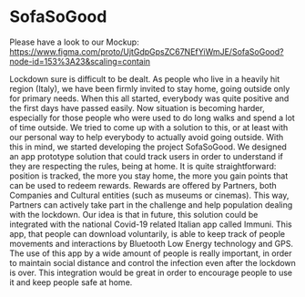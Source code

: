 # SofaSoGood

Please have a look to our Mockup: https://www.figma.com/proto/UjtGdpGpsZC67NEfYiWmJE/SofaSoGood?node-id=153%3A23&scaling=contain

Lockdown sure is difficult to be dealt. As people who live in a heavily hit region (Italy), we have been firmly invited to stay home, going outside only for primary needs. When this all started, everybody was quite positive and the first days have passed easily. Now situation is becoming harder, especially for those people who were used to do long walks and spend a lot of time outside. We tried to come up with a solution to this, or at least with our personal way to help everybody to actually avoid going outside. With this in mind, we started developing the project SofaSoGood.
We designed an app prototype solution that could track users in order to understand if they are respecting the rules, being at home. It is quite straightforward: position is tracked, the more you stay home, the more you gain points that can be used to redeem rewards.
Rewards are offered by Partners, both Companies and Cultural entities (such as museums or cinemas). This way, Partners can actively take part in the challenge and help population dealing with the lockdown.
Our idea is that in future, this solution could be integrated with the national Covid-19 related Italian app called Immuni. This app, that people can download voluntarily, is able to keep track of people movements and interactions by Bluetooth Low Energy technology and GPS. The use of this app by a wide amount of people is really important, in order to maintain social distance and control the infection even after the lockdown is over. This integration would be great in order to encourage people to use it and keep people safe at home.

